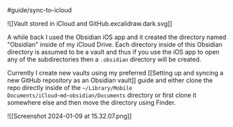 #guide/sync-to-icloud 

![[Vault stored in iCloud and GitHub.excalidraw.dark.svg]]

A while back I used the Obsidian iOS app and it created the directory named "Obsidian" inside of my iCloud Drive. Each directory inside of this Obsidian directory is assumed to be a vault and thus if you use the iOS app to open any of the subdirectories then a `.obsidian` directory will be created.

Currently I create new vaults using my preferred [[Setting up and syncing a new GitHub repository as an Obsidian vault]] guide and either clone the repo directly inside of the `~/Library/Mobile Documents/iCloud~md~obsidian/Documents` directory or first clone it somewhere else and then move the directory using Finder.

![[Screenshot 2024-01-09 at 15.32.07.png]]